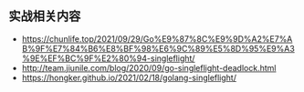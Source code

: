## 实战相关内容
* https://chunlife.top/2021/09/29/Go%E9%87%8C%E9%9D%A2%E7%AB%9F%E7%84%B6%E8%BF%98%E6%9C%89%E5%8D%95%E9%A3%9E%EF%BC%9F%E2%80%94-singleflight/
* http://team.jiunile.com/blog/2020/09/go-singleflight-deadlock.html
* https://hongker.github.io/2021/02/18/golang-singleflight/

